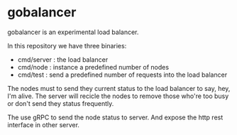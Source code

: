 # gobalancer

gobalancer is an experimental load balancer.

In this repository we have three binaries:

- cmd/server : the load balancer
- cmd/node   : instance a predefined number of nodes
- cmd/test   : send a predefined number of requests into the load balancer

The nodes must to send they current status to the load balancer to say, hey, I'm alive.
The server will recicle the nodes to remove those who're too busy or don't send they status frequently.

The use gRPC to send the node status to server. And expose the http rest interface in other server.
